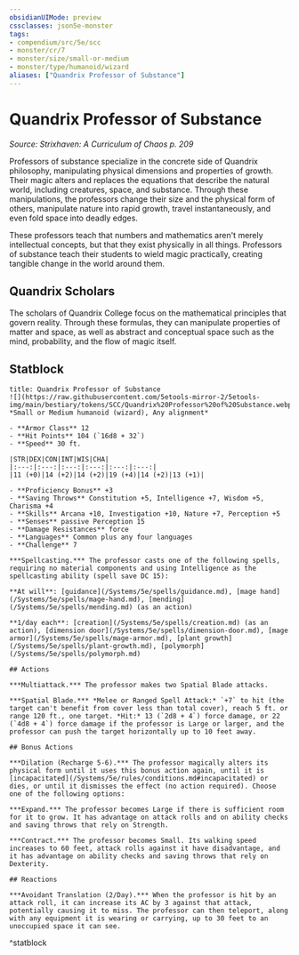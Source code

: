 ```yaml
---
obsidianUIMode: preview
cssclasses: json5e-monster
tags:
- compendium/src/5e/scc
- monster/cr/7
- monster/size/small-or-medium
- monster/type/humanoid/wizard
aliases: ["Quandrix Professor of Substance"]
---
```

# Quandrix Professor of Substance
*Source: Strixhaven: A Curriculum of Chaos p. 209*  

Professors of substance specialize in the concrete side of Quandrix philosophy, manipulating physical dimensions and properties of growth. Their magic alters and replaces the equations that describe the natural world, including creatures, space, and substance. Through these manipulations, the professors change their size and the physical form of others, manipulate nature into rapid growth, travel instantaneously, and even fold space into deadly edges.

These professors teach that numbers and mathematics aren't merely intellectual concepts, but that they exist physically in all things. Professors of substance teach their students to wield magic practically, creating tangible change in the world around them.

## Quandrix Scholars

The scholars of Quandrix College focus on the mathematical principles that govern reality. Through these formulas, they can manipulate properties of matter and space, as well as abstract and conceptual space such as the mind, probability, and the flow of magic itself.

## Statblock

```ad-statblock
title: Quandrix Professor of Substance
![](https://raw.githubusercontent.com/5etools-mirror-2/5etools-img/main/bestiary/tokens/SCC/Quandrix%20Professor%20of%20Substance.webp#token)
*Small or Medium humanoid (wizard), Any alignment*

- **Armor Class** 12
- **Hit Points** 104 (`16d8 + 32`)
- **Speed** 30 ft.

|STR|DEX|CON|INT|WIS|CHA|
|:---:|:---:|:---:|:---:|:---:|:---:|
|11 (+0)|14 (+2)|14 (+2)|19 (+4)|14 (+2)|13 (+1)|

- **Proficiency Bonus** +3
- **Saving Throws** Constitution +5, Intelligence +7, Wisdom +5, Charisma +4
- **Skills** Arcana +10, Investigation +10, Nature +7, Perception +5
- **Senses** passive Perception 15
- **Damage Resistances** force
- **Languages** Common plus any four languages
- **Challenge** 7

***Spellcasting.*** The professor casts one of the following spells, requiring no material components and using Intelligence as the spellcasting ability (spell save DC 15):

**At will**: [guidance](/Systems/5e/spells/guidance.md), [mage hand](/Systems/5e/spells/mage-hand.md), [mending](/Systems/5e/spells/mending.md) (as an action)

**1/day each**: [creation](/Systems/5e/spells/creation.md) (as an action), [dimension door](/Systems/5e/spells/dimension-door.md), [mage armor](/Systems/5e/spells/mage-armor.md), [plant growth](/Systems/5e/spells/plant-growth.md), [polymorph](/Systems/5e/spells/polymorph.md)

## Actions

***Multiattack.*** The professor makes two Spatial Blade attacks.

***Spatial Blade.*** *Melee or Ranged Spell Attack:* `+7` to hit (the target can't benefit from cover less than total cover), reach 5 ft. or range 120 ft., one target. *Hit:* 13 (`2d8 + 4`) force damage, or 22 (`4d8 + 4`) force damage if the professor is Large or larger, and the professor can push the target horizontally up to 10 feet away.

## Bonus Actions

***Dilation (Recharge 5-6).*** The professor magically alters its physical form until it uses this bonus action again, until it is [incapacitated](/Systems/5e/rules/conditions.md#incapacitated) or dies, or until it dismisses the effect (no action required). Choose one of the following options:

***Expand.*** The professor becomes Large if there is sufficient room for it to grow. It has advantage on attack rolls and on ability checks and saving throws that rely on Strength.

***Contract.*** The professor becomes Small. Its walking speed increases to 60 feet, attack rolls against it have disadvantage, and it has advantage on ability checks and saving throws that rely on Dexterity.

## Reactions

***Avoidant Translation (2/Day).*** When the professor is hit by an attack roll, it can increase its AC by 3 against that attack, potentially causing it to miss. The professor can then teleport, along with any equipment it is wearing or carrying, up to 30 feet to an unoccupied space it can see.
```
^statblock